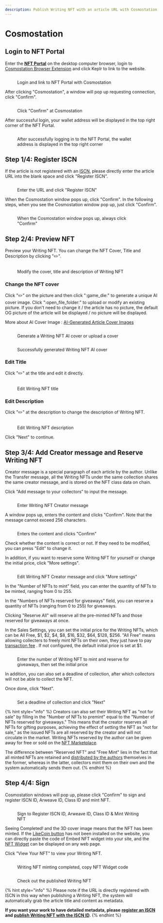 ```yaml
---
description: Publish Writing NFT with an article URL with Cosmostation
---
```


# Cosmostation

## Login to NFT Portal&#x20;

Enter the [**NFT Portal**](https://app.like.co/nft/url) on the desktop computer browser, login to [Cosmostation Browser Extension](../../general-guides/wallet/cosmostation/) and click Keplr to link to the website.

<figure><img src="../../.gitbook/assets/NFT Portal Cosmotation.png" alt=""><figcaption><p>Login and link to NFT Portal with Cosmostation</p></figcaption></figure>

After clicking "Cosmostation", a window will pop up requesting connection, click "Confirm".

<figure><img src="../../.gitbook/assets/NFT Portal Cosmostation.png" alt=""><figcaption><p>Click "Confirm" at Cosmostation</p></figcaption></figure>

After successful login, your wallet address will be displayed in the top right corner of the NFT Portal.

<figure><img src="../../.gitbook/assets/NFT Portal 1e.png" alt=""><figcaption><p>After successfully logging in to the NFT Portal, the wallet address is displayed in the top right corner</p></figcaption></figure>

## Step 1/4: Register ISCN

If the article is not registered with an [ISCN](../what-is-iscn/), please directly enter the article URL into the blank space and click "Register ISCN".

<figure><img src="../../.gitbook/assets/NFT Portal 2.png" alt=""><figcaption><p>Enter the URL and click "Register ISCN"</p></figcaption></figure>

When the Cosmostation window pops up, click "Confirm". In the following steps, when you see the Cosmostation window pop up, just click "Confirm".

<figure><img src="../../.gitbook/assets/NFT Portal 3 Cosmostation.png" alt=""><figcaption><p>When the Cosmostation window pops up, always click "Confirm"</p></figcaption></figure>

## **Step 2/4: Preview NFT**

Preview your Writing NFT. You can change the NFT Cover, Title and Description by clicking ":pencil2:".

<figure><img src="../../.gitbook/assets/NFT Portal 4-1-en.png" alt=""><figcaption><p>Modify the cover, title and description of Writing NFT</p></figcaption></figure>

### Change the NFT cover

Click ":pencil2:" on the picture and then click ":game\_die:" to generate a unique AI cover image. Click ":open\_file\_folder:" to upload or modify an existing picture. If you don't need to change it / the article has no picture, the default OG picture of the article will be displayed / no picture will be displayed.

More about AI Cover Image : [AI-Generated Article Cover Images](https://blog.like.co/en/ai-generated-article-cover-images/)

<figure><img src="../../.gitbook/assets/NFT Portal 4-2-en.png" alt=""><figcaption><p>Generate a Writing NFT AI cover or upload a cover</p></figcaption></figure>

<figure><img src="../../.gitbook/assets/NFT Portal 4-3.png" alt=""><figcaption><p>Successfully generated Writing NFT AI cover</p></figcaption></figure>

### Edit Title

Click ":pencil2:" at the title and edit it directly.

<figure><img src="../../.gitbook/assets/NFT Portal 4-4.png" alt=""><figcaption><p>Edit Writing NFT title</p></figcaption></figure>

### Edit Description

Click ":pencil2:" at the description to change the description of Writing NFT.

<figure><img src="../../.gitbook/assets/NFT Portal 4-5.png" alt=""><figcaption><p>Edit Writing NFT description</p></figcaption></figure>

Click "Next" to continue.

## Step 3/4: Add Creator message and Reserve Writing NFT

Creator message is a special paragraph of each article by the author. Unlike the Transfer message, all the Writing NFTs under the same collection shares the same creator message, and is stored on the NFT class data on chain.

Click "Add message to your collectors” to input the message.

<figure><img src="../../.gitbook/assets/NFT Portal 5-1.png" alt=""><figcaption><p>Enter Writing NFT Creator message</p></figcaption></figure>

A window pops up, enters the content and clicks "Confirm". Note that the message cannot exceed 256 characters.

<figure><img src="../../.gitbook/assets/NFT Portal 5-2.png" alt=""><figcaption><p>Enters the content and clicks "Confirm"</p></figcaption></figure>

Check whether the content is correct or not. If they need to be modified, you can press "Edit" to change it.

In addition, if you want to reserve some Writing NFT for yourself or change the initial price, click "More settings".

<figure><img src="../../.gitbook/assets/NFT Portal 5-3.png" alt=""><figcaption><p>Edit Writing NFT Creator message and click "More settings"</p></figcaption></figure>

In the "Number of NFTs to mint" field, you can enter the quantity of NFTs to be minted, ranging from 0 to 255.

In the "Numbers of NFTs reserved for giveaways" field, you can reserve a quantity of NFTs (ranging from 0 to 255) for giveaways.

Clicking "Reserve All" will reserve all the pre-minted NFTs and those reserved for giveaways at once.

In the Sales Settings, you can set the initial price for the Writing NFTs, which can be All Free, $1, $2, $4, $8, $16, $32, $64, $128, $256. "All Free" means allowing collecters to freely mint NFTs on their own, they just have to pay [transaction fee](../../general-guides/wallet/transaction-fee.md) . If not configured, the default initial price is set at $1.&#x20;

<figure><img src="../../.gitbook/assets/NFT Portal 5-4.png" alt=""><figcaption><p>Enter the number of Writing NFT to mint and reserve for giveaways, then set the initial price</p></figcaption></figure>

In addition, you can also set a deadline of collection, after which collectors will not be able to collect the NFT.

Once done, click "Next".

<figure><img src="../../.gitbook/assets/NFT Portal 5-5.png" alt=""><figcaption><p>Set a deadline of collection and click "Next"</p></figcaption></figure>

{% hint style="info" %}
Creators can also set their Writing NFT as "not for sale" by filling in the "Number of NFTs to premint" equal to the "Number of NFTs reserved for giveaways." This means that the creator reserves all NFTs for gifting purposes, achieving the effect of setting the NFT as "not for sale," as the issued NFTs are all reserved by the creator and will not circulate in the market. Writing NFTs reserved by the author can be given away for free or sold on the [NFT Marketplace](../collect-writing-nft/nft-marketplace.md).

The difference between "Reserved NFT" and "Free Mint" lies in the fact that all minted NFTs are retained and [distributed by the authors](../transfer-writing-nft.md) themselves in the former, whereas in the latter, collectors mint them on their own and the system automatically sends them out.
{% endhint %}

## Step 4/4: Sign

Cosmostation windows will pop up, please click "Confirm" to sign and register ISCN ID, Arweave ID, Class ID and mint NFT.

<figure><img src="../../.gitbook/assets/NFT Portal 6-1.png" alt=""><figcaption><p>Sign to Register ISCN ID, Arweave ID, Class ID &#x26; Mint Writing NFT</p></figcaption></figure>

Seeing Completed! and the 3D cover image means that the NFT has been minted. If the [LikeCoin button](../../user-guide/creator/) has not been installed on the website, you can directly paste the code of Embed NFT widget into your site, and the [NFT Widget](nft-widget.md) can be displayed on any web page.

Click "View Your NFT" to view your Writing NFT.

<figure><img src="../../.gitbook/assets/NFT Portal 6-2.png" alt=""><figcaption><p>Writing NFT minting completed, copy NFT Widget code</p></figcaption></figure>

<figure><img src="../../.gitbook/assets/NFT Portal 6-3-en.png" alt=""><figcaption><p>Check out the published Writing NFT</p></figcaption></figure>

{% hint style="info" %}
Please note if the URL is directly registered with ISCN in this way when publishing a Writing NFT, the system will automatically grab the article title and content as metadata.

**If you want your work to have detailed metadata, please** [**register an ISCN**](../what-is-iscn/app.like.co/) **and** [**publish Writing NFT with the ISCN ID**](iscn-id.md)**.**
{% endhint %}
